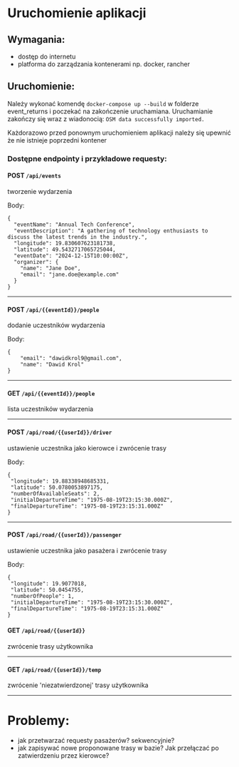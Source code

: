 # Uruchomienie aplikacji

## Wymagania:
- dostęp do internetu
- platforma do zarządzania kontenerami np. docker, rancher

## Uruchomienie:

Należy wykonać komendę `docker-compose up --build` w folderze event_returns i poczekać na zakończenie uruchamiana. Uruchamianie zakończy się wraz z wiadonocią: `OSM data successfully imported.`

Każdorazowo przed ponownym uruchomieniem aplikacji należy się upewnić że nie istnieje poprzedni kontener

### Dostępne endpointy i przykładowe requesty:
#### POST `/api/events`
tworzenie wydarzenia

Body:
```
{
  "eventName": "Annual Tech Conference",
  "eventDescription": "A gathering of technology enthusiasts to discuss the latest trends in the industry.",
  "longitude": 19.830607623181738,
  "latitude": 49.5432717065725044,
  "eventDate": "2024-12-15T10:00:00Z",
  "organizer": {
    "name": "Jane Doe",
    "email": "jane.doe@example.com"
  }
}
```
---
#### POST `/api/{{eventId}}/people`
dodanie uczestników wydarzenia

Body:
```
{
    "email": "dawidkrol9@gmail.com",
    "name": "Dawid Krol"
}
```
---
#### GET `/api/{{eventId}}/people`
lista uczestników wydarzenia

---
#### POST `/api/road/{{userId}}/driver`
ustawienie uczestnika jako kierowce i zwrócenie trasy

Body:
```
{
 "longitude": 19.88338948685331,
 "latitude": 50.0780053897175,
 "numberOfAvailableSeats": 2,
 "initialDepartureTime": "1975-08-19T23:15:30.000Z",
 "finalDepartureTime": "1975-08-19T23:15:31.000Z"
}
```

---
#### POST `/api/road/{{userId}}/passenger`
ustawienie uczestnika jako pasażera i zwrócenie trasy

Body:
```
{
 "longitude": 19.9077018,
 "latitude": 50.0454755,
 "numberOfPeople": 1,
 "initialDepartureTime": "1975-08-19T23:15:30.000Z",
 "finalDepartureTime": "1975-08-19T23:15:31.000Z"
}
```

#### GET `/api/road/{{userId}}`
zwrócenie trasy użytkownika

---

#### GET `/api/road/{{userId}}/temp`
zwrócenie 'niezatwierdzonej' trasy użytkownika

---


# Problemy:
- jak przetwarzać requesty pasażerów? sekwencyjnie?
- jak zapisywać nowe proponowane trasy w bazie? Jak przełączać po zatwierdzeniu przez kierowce?

